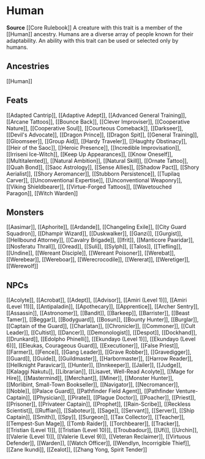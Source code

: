 ﻿---
id: '90'
name: Human
rarity: Common
source: '[[DATABASE/source/Core Rulebook|Core Rulebook]]'
trait:
- Human
type: Trait

---
# Human

**Source** [[Core Rulebook]] 
A creature with this trait is a member of the [[Human]] ancestry. Humans are a diverse array of people known for their adaptability. An ability with this trait can be used or selected only by humans.

## Ancestries

[[Human]]

## Feats

[[Adapted Cantrip]], [[Adaptive Adept]], [[Advanced General Training]], [[Arcane Tattoos]], [[Bounce Back]], [[Clever Improviser]], [[Cooperative Nature]], [[Cooperative Soul]], [[Courteous Comeback]], [[Darkseer]], [[Devil's Advocate]], [[Dragon Prince]], [[Dragon Spit]], [[General Training]], [[Gloomseer]], [[Group Aid]], [[Hardy Traveler]], [[Haughty Obstinacy]], [[Heir of the Saoc]], [[Heroic Presence]], [[Incredible Improvisation]], [[Irriseni Ice-Witch]], [[Keep Up Appearances]], [[Know Oneself]], [[Multitalented]], [[Natural Ambition]], [[Natural Skill]], [[Ornate Tattoo]], [[Quah Bond]], [[Saoc Astrology]], [[Sense Allies]], [[Shadow Pact]], [[Shory Aerialist]], [[Shory Aeromancer]], [[Stubborn Persistence]], [[Tupilaq Carver]], [[Unconventional Expertise]], [[Unconventional Weaponry]], [[Viking Shieldbearer]], [[Virtue-Forged Tattoos]], [[Wavetouched Paragon]], [[Witch Warden]]

## Monsters

[[Aasimar]], [[Aphorite]], [[Ardande]], [[Changeling Exile]], [[City Guard Squadron]], [[Dhampir Wizard]], [[Duskwalker]], [[Ganzi]], [[Gurgist]], [[Hellbound Attorney]], [[Cavalry Brigade]], [[Ifrit]], [[Manticore Paaridar]], [[Nosferatu Thrall]], [[Oread]], [[Suli]], [[Sylph]], [[Talos]], [[Tiefling]], [[Undine]], [[Wereant Disciple]], [[Wereant Poisoner]], [[Werebat]], [[Werebear]], [[Wereboar]], [[Werecrocodile]], [[Wererat]], [[Weretiger]], [[Werewolf]]

## NPCs

[[Acolyte]], [[Acrobat]], [[Adept]], [[Advisor]], [[Amiri (Level 1)]], [[Amiri (Level 11)]], [[Antipaladin]], [[Apothecary]], [[Apprentice]], [[Archer Sentry]], [[Assassin]], [[Astronomer]], [[Bandit]], [[Barkeep]], [[Barrister]], [[Beast Tamer]], [[Beggar]], [[Bodyguard]], [[Bosun]], [[Bounty Hunter]], [[Burglar]], [[Captain of the Guard]], [[Charlatan]], [[Chronicler]], [[Commoner]], [[Cult Leader]], [[Cultist]], [[Dancer]], [[Demonologist]], [[Despot]], [[Dockhand]], [[Drunkard]], [[Edolpho Phinelli]], [[Ekundayo (Level 1)]], [[Ekundayo (Level 6)]], [[Eleukas, Courageous Guard]], [[Executioner]], [[False Priest]], [[Farmer]], [[Fence]], [[Gang Leader]], [[Grave Robber]], [[Gravedigger]], [[Guard]], [[Guide]], [[Guildmaster]], [[Harbormaster]], [[Harrow Reader]], [[Hellknight Paravicar]], [[Hunter]], [[Innkeeper]], [[Jailer]], [[Judge]], [[Kalaggi Nakutu]], [[Librarian]], [[Lisavet, Well-Read Acolyte]], [[Mage for Hire]], [[Mastermind]], [[Merchant]], [[Miner]], [[Monster Hunter]], [[Morlibint, Small-Town Bookseller]], [[Navigator]], [[Necromancer]], [[Noble]], [[Palace Guard]], [[Pathfinder Field Agent]], [[Pathfinder Venture-Captain]], [[Physician]], [[Pirate]], [[Plague Doctor]], [[Poacher]], [[Priest]], [[Prisoner]], [[Privateer Captain]], [[Prophet]], [[Rain-Scribe]], [[Reckless Scientist]], [[Ruffian]], [[Saboteur]], [[Sage]], [[Servant]], [[Server]], [[Ship Captain]], [[Smith]], [[Spy]], [[Surgeon]], [[Tax Collector]], [[Teacher]], [[Tempest-Sun Mage]], [[Tomb Raider]], [[Torchbearer]], [[Tracker]], [[Tristian (Level 1)]], [[Tristian (Level 10)]], [[Troubadour]], [[Ufi]], [[Urchin]], [[Valerie (Level 1)]], [[Valerie (Level 9)]], [[Veteran Reclaimer]], [[Virtuous Defender]], [[Warden]], [[Watch Officer]], [[Wendlyn, Incorrigible Thief]], [[Zane Ikundi]], [[Zealot]], [[Zhang Yong, Spirit Tender]]